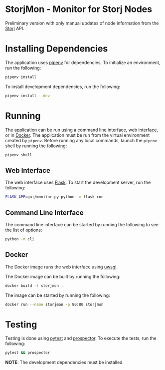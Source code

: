 # StorjMon - Monitor for Storj Nodes
Preliminary version with only manual updates of node information from the [Storj](https://storj.io/) API.

# Installing Dependencies
The application uses [pipenv](https://pipenv.readthedocs.io/en/latest/) for dependencies. To initialize an environment, run the following:
```sh
pipenv install
```
To install development dependencies, run the following:
```sh
pipenv install --dev
```
# Running
The application can be run using a command line interface, web interface, or in [Docker](https://www.docker.com/). The application must be run from the virtual environment created by `pipenv`. Before running any local commands, launch the `pipenv` shell by running the following:
```sh
pipenv shell
```
## Web Interface
The web interface uses [Flask](http://flask.pocoo.org/). To start the development server, run the following:
```sh
FLASK_APP=gui/monitor.py python -m flask run
```
## Command Line Interface
The command line interface can be started by running the following to see the list of options:
```sh
python -m cli
```
## Docker
The Docker image runs the web interface using [uwsgi](https://uwsgi-docs.readthedocs.io/en/latest/).

The Docker image can be built by running the following:
```sh
docker build -t storjmon .
```
The image can be started by running the following:
```sh
docker run --name storjmon -p 80:80 storjmon
```
# Testing
Testing is done using [pytest](https://docs.pytest.org/en/latest/) and [prospector](https://prospector.landscape.io/en/master/). To execute the tests, run the following:
```sh
pytest && prospector
```
**NOTE**: The development dependencies must be installed.
